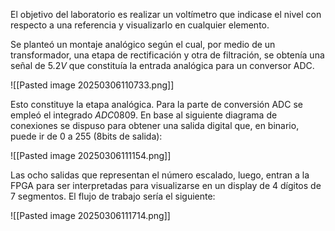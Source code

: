 El objetivo del laboratorio es realizar un voltímetro que indicase el nivel con respecto a una referencia y visualizarlo en cualquier elemento.

Se planteó un montaje analógico según el cual, por medio de un transformador, una etapa de rectificación y otra de filtración, se obtenía una señal de $5.2 V$ que constituía la entrada analógica para un conversor ADC.

![[Pasted image 20250306110733.png]]

Esto constituye la etapa analógica. Para la parte de conversión ADC se empleó el integrado $ADC0809$. En base al siguiente diagrama de conexiones se dispuso para obtener una salida digital que, en binario, puede ir de 0 a 255 (8bits de salida):

![[Pasted image 20250306111154.png]]

Las ocho salidas que representan el número escalado, luego, entran a la FPGA para ser interpretadas para visualizarse en un display de 4 dígitos de 7 segmentos. El flujo de trabajo sería el siguiente:

![[Pasted image 20250306111714.png]]
